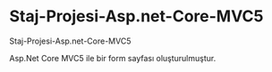 # Staj-Projesi-Asp.net-Core-MVC5
Staj-Projesi-Asp.net-Core-MVC5 

Asp.Net Core MVC5 ile bir form sayfası oluşturulmuştur. 
